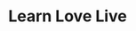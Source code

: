 ---
id: lll
title: Learn Love Live
url: https://lllv2.netlify.app/
thumbnail: https://res.cloudinary.com/wansaleh/image/upload/c_scale,w_600/f_auto/site-v4/projects/lll.png
tags:
- Non-Profit
publishedAt: 2018-09-11T00:00:00.000Z
stack:
- React
- Gatsby
- Headless Wordpress
description: Learn to Love. Love to Live. Live to Learn and Love.
defunct: true
---